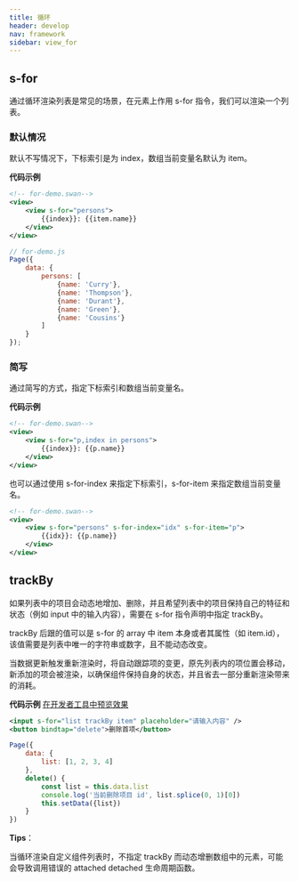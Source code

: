 ```yaml
---
title: 循环
header: develop
nav: framework
sidebar: view_for
---
```


## s-for
 
通过循环渲染列表是常见的场景，在元素上作用 s-for 指令，我们可以渲染一个列表。
### 默认情况
默认不写情况下，下标索引是为 index，数组当前变量名默认为 item。

**代码示例**

```xml
<!-- for-demo.swan-->
<view>
    <view s-for="persons">
        {{index}}: {{item.name}}
    </view>
</view>
```

```javascript
// for-demo.js
Page({
    data: {
        persons: [
            {name: 'Curry'},
            {name: 'Thompson'},
            {name: 'Durant'},
            {name: 'Green'},
            {name: 'Cousins'}
        ]
    }
});
```

### 简写

通过简写的方式，指定下标索引和数组当前变量名。

**代码示例**

```xml
<!-- for-demo.swan-->
<view>
    <view s-for="p,index in persons">
        {{index}}: {{p.name}}
    </view>
</view>
```

也可以通过使用 s-for-index 来指定下标索引，s-for-item 来指定数组当前变量名。

```xml
<!-- for-demo.swan-->
<view>
    <view s-for="persons" s-for-index="idx" s-for-item="p">
        {{idx}}: {{p.name}}
    </view>
</view>
```

## trackBy

如果列表中的项目会动态地增加、删除，并且希望列表中的项目保持自己的特征和状态（例如 input 中的输入内容），需要在 s-for 指令声明中指定 trackBy。

trackBy 后跟的值可以是 s-for 的 array 中 item 本身或者其属性（如 item.id），该值需要是列表中唯一的字符串或数字，且不能动态改变。

当数据更新触发重新渲染时，将自动跟踪项的变更，原先列表内的项位置会移动，新添加的项会被渲染，以确保组件保持自身的状态，并且省去一部分重新渲染带来的消耗。

**代码示例**
<a href="swanide://fragment/014b4d7f802a3fdadbbf35fe7195cab31568198084119" title="在开发者工具中预览效果" target="_self">在开发者工具中预览效果</a>

```xml
<input s-for="list trackBy item" placeholder="请输入内容" />
<button bindtap="delete">删除首项</button>
```

```js
Page({
    data: {
        list: [1, 2, 3, 4]
    },
    delete() {
        const list = this.data.list
        console.log('当前删除项目 id', list.splice(0, 1)[0])
        this.setData({list})
    }
})
```

**Tips**：

当循环渲染自定义组件列表时，不指定 trackBy 而动态增删数组中的元素，可能会导致调用错误的 attached detached 生命周期函数。
